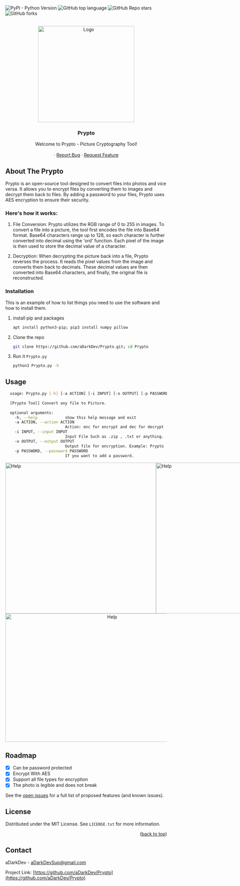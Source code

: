 <a name="readme-top"></a>

![PyPI - Python Version](https://img.shields.io/pypi/pyversions/pillow)
![GitHub top language](https://img.shields.io/github/languages/top/aDarkDev/Prypto)
![GitHub Repo stars](https://img.shields.io/github/stars/aDarkDev/Prypto)
![GitHub forks](https://img.shields.io/github/forks/aDarkDev/Prypto)



<!-- PROJECT LOGO -->
<br />
<div align="center">
  <a href="https://github.com/aDarkDev/Prypto">
    <img src="images/logo.png" alt="Logo" width="300" height="300">
  </a>

  <h3 align="center">Prypto</h3>

  <p align="center">
    Welcome to Prypto - Picture Cryptography Tool!
    <br />
    <br />
    ·
    <a href="https://github.com/aDarkDev/Prypto/issues">Report Bug</a>
    ·
    <a href="https://github.com/aDarkDev/Prypto/issues">Request Feature</a>
  </p>
</div>


## About The Prypto

Prypto is an open-source tool designed to convert files into photos and vice versa. It allows you to encrypt files by converting them to images and decrypt them back to files. By adding a password to your files, Prypto uses AES encryption to ensure their security.






### Here's how it works:


1. File Conversion: Prypto utilizes the RGB range of 0 to 255 in images. To convert a file into a picture, the tool first encodes the file into Base64 format. Base64 characters range up to 128, so each character is further converted into decimal using the 'ord' function. Each pixel of the image is then used to store the decimal value of a character.

2. Decryption: When decrypting the picture back into a file, Prypto reverses the process. It reads the pixel values from the image and converts them back to decimals. These decimal values are then converted into Base64 characters, and finally, the original file is reconstructed.


### Installation

This is an example of how to list things you need to use the software and how to install them.
1. install pip and packages
    ```sh
    apt install python3-pip; pip3 install numpy pillow
    ```
2. Clone the repo
   ```sh
   git clone https://github.com/aDarkDev/Prypto.git; cd Prypto
   ```
   
4. Run it `Prypto.py`
   ```sh
   python3 Prypto.py -h
   ```

## Usage

  ```sh
    usage: Prypto.py [-h] [-a ACTION] [-i INPUT] [-o OUTPUT] [-p PASSWORD]        
    
    [Prypto Tool] Convert any file to Picture.
    
    optional arguments:
      -h, --help            show this help message and exit
      -a ACTION, --action ACTION
                            Action: enc for encrypt and dec for decrypt
      -i INPUT, --input INPUT
                            Input File Such as .zip , .txt or anything.
      -o OUTPUT, --output OUTPUT
                            Output file for encryption. Example: Prypto
      -p PASSWORD, --password PASSWORD
                            If you want to add a password.
  ```
<div style="display: flex;">
  <img src="images/Enc.jpg" alt="Help" width="470" height="470" style="float: left;">
  <img src="images/Dec.jpg" alt="Help" width="470" height="470" style="float: right;">
</div>

<div align="center">
<img src="images/Res.jpg" alt="Help" width="650" height="400">
</div>


<!-- ROADMAP -->
## Roadmap

- [x] Can be password protected
- [x] Encrypt With AES
- [x] Support all file types for encryption
- [x] The photo is legible and does not break

See the [open issues](https://github.com/aDarkDev/Prypto/issues) for a full list of proposed features (and known issues).


<!-- LICENSE -->
## License

Distributed under the MIT License. See `LICENSE.txt` for more information.

<p align="right">(<a href="#readme-top">back to top</a>)</p>


## Contact

aDarkDev - aDarkDevSup@gmail.com

Project Link: [https://github.com/aDarkDev/Prypto](https://github.com/aDarkDev/Prypto)

